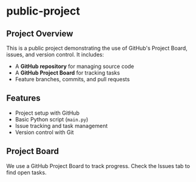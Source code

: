 # public-project
## Project Overview  
This is a public project demonstrating the use of GitHub's Project Board, issues, and version control. It includes:  
- A **GitHub repository** for managing source code  
- A **GitHub Project Board** for tracking tasks  
- Feature branches, commits, and pull requests  
## Features  
-  Project setup with GitHub  
-  Basic Python script (`main.py`)  
-  Issue tracking and task management  
-  Version control with Git
## Project Board
We use a GitHub Project Board to track progress. Check the Issues tab to find open tasks. 

